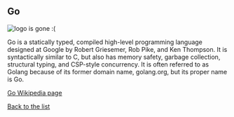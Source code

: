 ## Go

![logo is gone :(](https://upload.wikimedia.org/wikipedia/commons/thumb/0/05/Go_Logo_Blue.svg/215px-Go_Logo_Blue.svg.png "Logo Go")




Go is a statically typed, compiled high-level programming language designed at Google by Robert Griesemer, Rob Pike, and Ken Thompson. It is syntactically similar to C, but also has memory safety, garbage collection, structural typing, and CSP-style concurrency. It is often referred to as Golang because of its former domain name, golang.org, but its proper name is Go.


[Go Wikipedia page](https://en.wikipedia.org/wiki/Go_(programming_language))

[Back to the list](list_page.md)